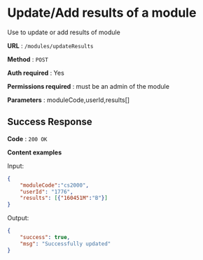 # Update/Add results of a module

Use to update or add results of module

**URL** : `/modules/updateResults`

**Method** : `POST`

**Auth required** : Yes

**Permissions required** : must be an admin of the module

**Parameters** : moduleCode,userId,results[]

## Success Response

**Code** : `200 OK`

**Content examples**

Input: 
```json
{
	"moduleCode":"cs2000",
	"userId": "1776",
	"results": [{"160451M":"B"}]
}
```
Output:
```json
{
    "success": true,
    "msg": "Successfully updated"
}
```
